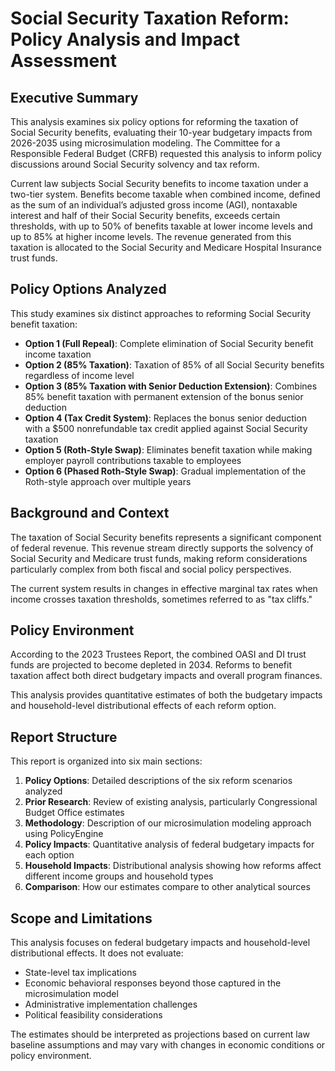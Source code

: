 # Social Security Taxation Reform: Policy Analysis and Impact Assessment

## Executive Summary

This analysis examines six policy options for reforming the taxation of Social Security benefits, evaluating their 10-year budgetary impacts from 2026-2035 using microsimulation modeling. The Committee for a Responsible Federal Budget (CRFB) requested this analysis to inform policy discussions around Social Security solvency and tax reform.

Current law subjects Social Security benefits to income taxation under a two-tier system. Benefits become taxable when combined income, defined as the sum of an individual’s adjusted gross income (AGI), nontaxable interest and half of their Social Security benefits, exceeds certain thresholds, with up to 50% of benefits taxable at lower income levels and up to 85% at higher income levels. The revenue generated from this taxation is allocated to the Social Security and Medicare Hospital Insurance trust funds.

## Policy Options Analyzed

This study examines six distinct approaches to reforming Social Security benefit taxation:

- **Option 1 (Full Repeal)**: Complete elimination of Social Security benefit income taxation
- **Option 2 (85% Taxation)**: Taxation of 85% of all Social Security benefits regardless of income level
- **Option 3 (85% Taxation with Senior Deduction Extension)**: Combines 85% benefit taxation with permanent extension of the bonus senior deduction
- **Option 4 (Tax Credit System)**: Replaces the bonus senior deduction with a $500 nonrefundable tax credit applied against Social Security taxation
- **Option 5 (Roth-Style Swap)**: Eliminates benefit taxation while making employer payroll contributions taxable to employees
- **Option 6 (Phased Roth-Style Swap)**: Gradual implementation of the Roth-style approach over multiple years

## Background and Context

The taxation of Social Security benefits represents a significant component of federal revenue. This revenue stream directly supports the solvency of Social Security and Medicare trust funds, making reform considerations particularly complex from both fiscal and social policy perspectives.

The current system results in changes in effective marginal tax rates when income crosses taxation thresholds, sometimes referred to as "tax cliffs."

## Policy Environment

According to the 2023 Trustees Report, the combined OASI and DI trust funds are projected to become depleted in 2034. Reforms to benefit taxation affect both direct budgetary impacts and overall program finances.

This analysis provides quantitative estimates of both the budgetary impacts and household-level distributional effects of each reform option.

## Report Structure

This report is organized into six main sections:

1. **Policy Options**: Detailed descriptions of the six reform scenarios analyzed
2. **Prior Research**: Review of existing analysis, particularly Congressional Budget Office estimates
3. **Methodology**: Description of our microsimulation modeling approach using PolicyEngine
4. **Policy Impacts**: Quantitative analysis of federal budgetary impacts for each option
5. **Household Impacts**: Distributional analysis showing how reforms affect different income groups and household types
6. **Comparison**: How our estimates compare to other analytical sources

## Scope and Limitations

This analysis focuses on federal budgetary impacts and household-level distributional effects. It does not evaluate:
- State-level tax implications
- Economic behavioral responses beyond those captured in the microsimulation model
- Administrative implementation challenges
- Political feasibility considerations

The estimates should be interpreted as projections based on current law baseline assumptions and may vary with changes in economic conditions or policy environment.